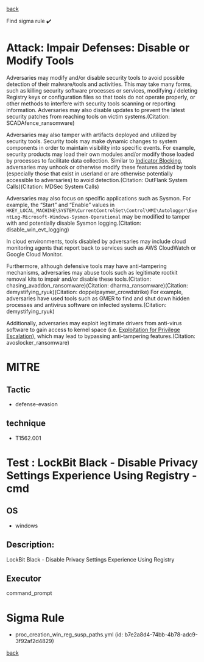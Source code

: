 
[back](../index.md)

Find sigma rule :heavy_check_mark: 

# Attack: Impair Defenses: Disable or Modify Tools 

Adversaries may modify and/or disable security tools to avoid possible detection of their malware/tools and activities. This may take many forms, such as killing security software processes or services, modifying / deleting Registry keys or configuration files so that tools do not operate properly, or other methods to interfere with security tools scanning or reporting information. Adversaries may also disable updates to prevent the latest security patches from reaching tools on victim systems.(Citation: SCADAfence_ransomware)

Adversaries may also tamper with artifacts deployed and utilized by security tools. Security tools may make dynamic changes to system components in order to maintain visibility into specific events. For example, security products may load their own modules and/or modify those loaded by processes to facilitate data collection. Similar to [Indicator Blocking](https://attack.mitre.org/techniques/T1562/006), adversaries may unhook or otherwise modify these features added by tools (especially those that exist in userland or are otherwise potentially accessible to adversaries) to avoid detection.(Citation: OutFlank System Calls)(Citation: MDSec System Calls) 

Adversaries may also focus on specific applications such as Sysmon. For example, the “Start” and “Enable” values in <code>HKEY_LOCAL_MACHINE\SYSTEM\CurrentControlSet\Control\WMI\Autologger\EventLog-Microsoft-Windows-Sysmon-Operational</code> may be modified to tamper with and potentially disable Sysmon logging.(Citation: disable_win_evt_logging) 

In cloud environments, tools disabled by adversaries may include cloud monitoring agents that report back to services such as AWS CloudWatch or Google Cloud Monitor.

Furthermore, although defensive tools may have anti-tampering mechanisms, adversaries may abuse tools such as legitimate rootkit removal kits to impair and/or disable these tools.(Citation: chasing_avaddon_ransomware)(Citation: dharma_ransomware)(Citation: demystifying_ryuk)(Citation: doppelpaymer_crowdstrike) For example, adversaries have used tools such as GMER to find and shut down hidden processes and antivirus software on infected systems.(Citation: demystifying_ryuk)

Additionally, adversaries may exploit legitimate drivers from anti-virus software to gain access to kernel space (i.e. [Exploitation for Privilege Escalation](https://attack.mitre.org/techniques/T1068)), which may lead to bypassing anti-tampering features.(Citation: avoslocker_ransomware)

# MITRE
## Tactic
  - defense-evasion


## technique
  - T1562.001


# Test : LockBit Black - Disable Privacy Settings Experience Using Registry -cmd
## OS
  - windows


## Description:
LockBit Black - Disable Privacy Settings Experience Using Registry


## Executor
command_prompt

# Sigma Rule
 - proc_creation_win_reg_susp_paths.yml (id: b7e2a8d4-74bb-4b78-adc9-3f92af2d4829)



[back](../index.md)

